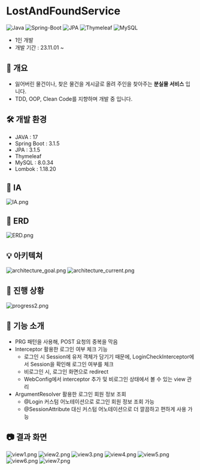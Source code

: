 # LostAndFoundService
![Java](https://img.shields.io/badge/JAVA-007396?style=for-the-badge&logo=java&logoColor=white)
![Spring-Boot](https://img.shields.io/badge/Spring-6DB33F?style=for-the-badge&logo=Spring&logoColor=white)
![JPA](https://img.shields.io/badge/jpa-00555?style=for-the-badge&logo=jpa&logoColor=white)
![Thymeleaf](https://img.shields.io/badge/Thymeleaf-%23005C0F.svg?style=for-the-badge&logo=Thymeleaf&logoColor=white)
![MySQL](https://img.shields.io/badge/mysql-4479A1?style=for-the-badge&logo=mysql&logoColor=white)

- 1인 개발
- 개발 기간 : 23.11.01 ~

## 📖 개요
  - 잃어버린 물건이나, 찾은 물건을 게시글로 올려 주인을 찾아주는 **분실물 서비스** 입니다.
  - TDD, OOP, Clean Code를 지향하며 개발 중 입니다.

## 🛠 개발 환경
- JAVA : 17
- Spring Boot : 3.1.5
- JPA : 3.1.5
- Thymeleaf   
- MySQL : 8.0.34
- Lombok : 1.18.20

## 📃 IA
![IA.png](docs/img/IA.png)

## 💾 ERD
![ERD.png](docs/img/ERDv3.png)

## 💡 아키텍쳐
![architecture_goal.png](docs%2Fimg%2Farchitecture_goal.png)
![architecture_current.png](docs%2Fimg%2Farchitecture_current.png)

## 🎯 진행 상황
![progress2.png](docs%2Fimg%2Fprogress2.png)

## 💎 기능 소개

- PRG 패턴을 사용해, POST 요청의 중복을 막음
- Interceptor 활용한 로그인 여부 체크 기능
  - 로그인 시 Session에 유저 객체가 담기기 때문에, LoginCheckInterceptor에서 Session을 확인해 로그인 여부를 체크
  - 비로그인 시, 로그인 화면으로 redirect
  - WebConfig에서 interceptor 추가 및 비로그인 상태에서 볼 수 있는 view 관리
- ArgumentResolver 활용한 로그인 회원 정보 조회
  - @Login 커스텀 어노테이션으로 로그인 회원 정보 조회 가능
  - @SessionAttribute 대신 커스텀 어노테이션으로 더 깔끔하고 편하게 사용 가능

## 📷 결과 화면
![view1.png](docs%2Fimg%2Fview1.png)
![view2.png](docs%2Fimg%2Fview2.png)
![view3.png](docs%2Fimg%2Fview3.png)
![view4.png](docs%2Fimg%2Fview4.png)
![view5.png](docs%2Fimg%2Fview5.png)
![view6.png](docs%2Fimg%2Fview6.png)
![view7.png](docs%2Fimg%2Fview7.png)